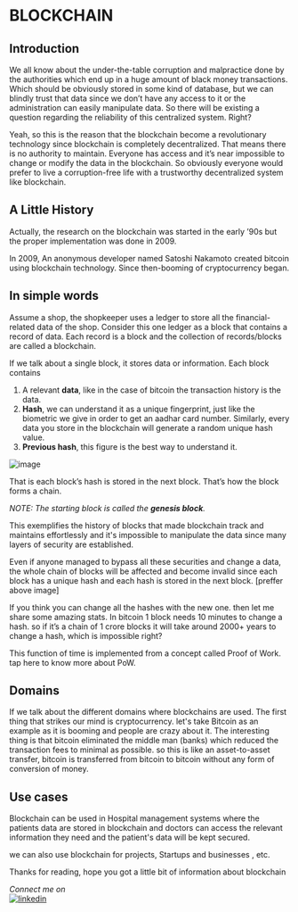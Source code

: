 # BLOCKCHAIN

## Introduction
We all know about the under-the-table corruption and malpractice done by the authorities which end up in a huge amount of black money transactions. Which should be obviously stored in some kind of database, but we can blindly trust that data since we don’t have any access to it or the administration can easily manipulate data. So there will be existing a question regarding the reliability of this centralized system. Right?

Yeah, so this is the reason that the blockchain become a revolutionary technology since blockchain is completely decentralized. That means there is no authority to maintain. Everyone has access and it’s near impossible to change or modify the data in the blockchain. So obviously everyone would prefer to live a corruption-free life with a trustworthy decentralized system like blockchain.

## A Little History

Actually, the research on the blockchain was started in the early ’90s but the proper implementation was done in 2009.

In 2009, An anonymous developer named Satoshi Nakamoto created bitcoin using blockchain technology. Since then-booming of cryptocurrency began.

## In simple words

Assume a shop, the shopkeeper uses a ledger to store all the financial-related data of the shop. Consider this one ledger as a block that contains a record of data. Each record is a block and the collection of records/blocks are called a blockchain.

If we talk about a single block, it stores data or information. Each block contains

1. A relevant **data**, like in the case of bitcoin the transaction history is the data.
2. **Hash**, we can understand it as a unique fingerprint, just like the biometric we give in order to get an aadhar card number. Similarly, every data you store in the blockchain will generate a random unique hash value.
3. **Previous hash**, this figure is the best way to understand it.

![image](https://user-images.githubusercontent.com/76043412/195385856-1429db4f-32b7-4b84-869c-7d730eaf66cf.png)


That is each block’s hash is stored in the next block. That’s how the block forms a chain.

*NOTE: The starting block is called the **genesis block**.*

This exemplifies the history of blocks that made blockchain track and maintains effortlessly and it's impossible to manipulate the data since many layers of security are established.

Even if anyone managed to bypass all these securities and change a data, the whole chain of blocks will be affected and become invalid since each block has a unique hash and each hash is stored in the next block. [preffer above image]

If you think you can change all the hashes with the new one. then let me share some amazing stats. In bitcoin 1 block needs 10 minutes to change a hash. so if it’s a chain of 1 crore blocks it will take around 2000+ years to change a hash, which is impossible right?

This function of time is implemented from a concept called Proof of Work. tap here to know more about PoW.

## Domains

If we talk about the different domains where blockchains are used. The first thing that strikes our mind is cryptocurrency. let's take Bitcoin as an example as it is booming and people are crazy about it. The interesting thing is that bitcoin eliminated the middle man (banks) which reduced the transaction fees to minimal as possible. so this is like an asset-to-asset transfer, bitcoin is transferred from bitcoin to bitcoin without any form of conversion of money.

## Use cases

Blockchain can be used in Hospital management systems where the patients data are stored in blockchain and doctors can access the relevant information they need and the patient's data will be kept secured.

we can also use blockchain for projects, Startups and businesses , etc.

Thanks for reading, hope you got a little bit of information about blockchain

*Connect me on* <br>
[![linkedin](https://img.shields.io/badge/LinkedIn-0077B5?style=for-the-badge&logo=linkedin&logoColor=white)](https://www.linkedin.com/in/akshay-s-rajan-8879041b3/)
